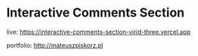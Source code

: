 <h1>Interactive Comments Section</h1>

live: https://interactive-comments-section-virid-three.vercel.app

portfolio: http://mateuszpiskorz.pl
